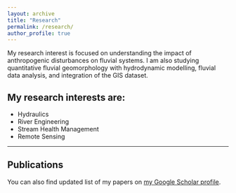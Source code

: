 ```yaml
---
layout: archive
title: "Research"
permalink: /research/
author_profile: true
---
```


My research interest is focused on understanding the impact of anthropogenic disturbances on fluvial systems. I am also studying quantitative fluvial geomorphology with hydrodynamic modelling, fluvial data analysis, and integration of the GIS dataset. 

## My research interests are:

* Hydraulics
* River Engineering
* Stream Health Management
* Remote Sensing

---
## Publications

You can also find updated list of my papers on [my Google Scholar profile](https://scholar.google.co.in/citations?user=G_9zUzsAAAAJ&hl=en).



